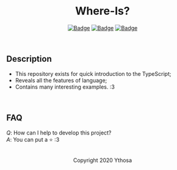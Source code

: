 <br>

<h1 align="center">Where-Is?</h1>
<div align="center">


[![Badge](https://img.shields.io/badge/Uses-TypeScript-blue.svg?style=flat-square)]("NodeJS")
[![Badge](https://img.shields.io/badge/Open-Source-green.svg?style=flat-square)]("OpenSource")
[![Badge](https://img.shields.io/badge/Made-With_Love-ff69b4.svg?style=flat-square)]("MadeWithLove")

<br>
</div>

## Description
-   This repository exists for quick introduction to the TypeScript;
-   Reveals all the features of language;
-   Contains many interesting examples. :3

<br>

## FAQ
*Q*: How can I help to develop this project?  
*A*: You can put a :star: :3

<br>

<div align="center">
  Copyright 2020 Ythosa
</div>